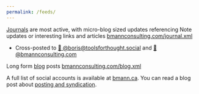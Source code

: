 ```yaml
---
permalink: /feeds/
---
```


<a href="{{ '/journal/' | relative_link }}" class="internal-link">Journals</a> are most active, with micro-blog sized updates referencing Note updates or interesting links and articles <a href="{{ '/journal.xml' | relative_link }}" class="internal-link">bmannconsulting.com/journal.xml</a>
* Cross-posted to <a href="https://toolsforthought.social/@boris" title="🐘 Mastodon account">🐘 @boris@toolsforthought.social</a> and <a href="https://bsky.app/profile/bmannconsulting.com" title="🦋 Bluesky account">🦋 @bmannconsulting.com</a>

Long form <a href="{{ '/blog/' | relative_link }}" class="internal-link">blog</a> posts <a href="{{ '/blog.xml' | relative_link }}" class="internal-link">bmannconsulting.com/blog.xml</a>

A full list of social accounts is available at <a href="https://bmann.ca">bmann.ca</a>. You can read a blog post about <a class="internal-link" href="../blog/2024/01/06/mostly-posse/">posting and syndication</a>.